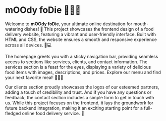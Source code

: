 # mOOdy foDie 🍔🍕🍣

Welcome to **mOOdy foDie**, your ultimate online destination for mouth-watering dishes! 🌟 This project showcases the frontend design of a food delivery website, featuring a vibrant and user-friendly interface. Built with HTML and CSS, the website ensures a smooth and responsive experience across all devices. 📱💻

The homepage greets you with a sticky navigation bar, providing seamless access to sections like services, clients, and contact information. The services section is a feast for the eyes, displaying a variety of delicious food items with images, descriptions, and prices. Explore our menu and find your next favorite meal! 🍔🍕🍣

Our clients section proudly showcases the logos of our esteemed partners, adding a touch of credibility and trust. And if you have any questions or feedback, the contact section includes a simple form to get in touch with us. While this project focuses on the frontend, it lays the groundwork for future backend integration, making it an exciting starting point for a full-fledged online food delivery service. 🚀
